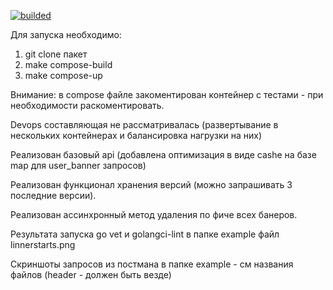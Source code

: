 [![builded](https://github.com/te32012/simpleapi2/actions/workflows/docker-image.yml/badge.svg)](https://github.com/te32012/simpleapi2/actions/workflows/docker-image.yml)


Для запуска необходимо:
1) git clone пакет 
2) make compose-build
3) make compose-up


Внимание: в compose файле закоментирован контейнер с тестами - при необходимости раскоментировать. 

Devops составляющая не рассматривалась (развертывание в нескольких контейнерах и балансировка нагрузки на них)

Реализован базовый api (добавлена оптимизация в виде cashe на базе map для user_banner запросов)

Реализован функционал хранения версий (можно запрашивать 3 последние версии).

Реализован ассинхронный метод удаления по фиче всех банеров. 

Результата запуска go vet и golangci-lint в папке example файл linnerstarts.png

Скриншоты запросов из постмана в папке example - см названия файлов (header - должен быть везде)

